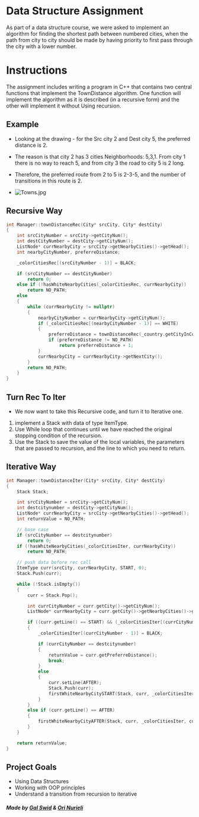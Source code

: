 # Data Structure Assignment 

As part of a data structure course, we were asked to implement an algorithm for finding the shortest path between numbered cities, when the path from city to city should be made by having priority to first pass through the city with a lower number.

# Instructions

The assignment includes writing a program in C++ that contains two central functions that implement the TownDistance algorithm.
One function will implement the algorithm as it is described (in a recursive form) and the other will implement it without
Using recursion.


## Example
- Looking at the drawing - for the Src city 2 and Dest city 5, the preferred distance is 2. 
- The reason is that city 2 has 3 cities
Neighborhoods: 5,3,1. From city 1 there is no way to reach 5, and from city 3 the road to city 5 is 2 long. 
- Therefore, the preferred route from 2 to 5 is 2-3-5, and the number of transitions in this route is 2.

- ![Towns.jpg](https://drive.google.com/uc?id=16GmEHsr8btcweGmmvtC_ZS6UO5klSq2H.jpg)

## Recursive Way
```cpp
int Manager::townDistanceRec(City* srcCity, City* destCity)
{
	int srcCityNumber = srcCity->getCityNum();
	int destCityNumber = destCity->getCityNum();
	ListNode* currNearbyCity = srcCity->getNearbyCities()->getHead();
	int nearbyCityNumber, preferreDistance;

	_colorCitiesRec[(srcCityNumber - 1)] = BLACK;

	if (srcCityNumber == destCityNumber)
		return 0;
	else if (!hasWhiteNearbyCities(_colorCitiesRec, currNearbyCity))
		return NO_PATH;
	else
	{
		while (currNearbyCity != nullptr)
		{
			nearbyCityNumber = currNearbyCity->getCityNum();
			if (_colorCitiesRec[(nearbyCityNumber - 1)] == WHITE)
			{
				preferreDistance = townDistanceRec(_country.getCityInCountry(nearbyCityNumber), destCity);
				if (preferreDistance != NO_PATH)
					return preferreDistance + 1;
			}
			currNearbyCity = currNearbyCity->getNextCity();
		}
		return NO_PATH;
	}
}

```

## Turn Rec To Iter
- We now want to take this Recursive code, and turn it to Iterative one.
1. implement a Stack with data of type ItemType.
2. Use While loop that continues until we have reached the original stopping condition of the recursion.
3. Use the Stack to save the value of the local variables, the parameters that are passed
to recursion, and the line to which you need to return.


## Iterative Way

```cpp
int Manager::townDistanceIter(City* srcCity, City* destCity)
{
	Stack Stack;

	int srcCityNumber = srcCity->getCityNum();
	int destcitynumber = destCity->getCityNum();
	ListNode* currNearbyCity = srcCity->getNearbyCities()->getHead();
	int returnValue = NO_PATH;

	// base case
	if (srcCityNumber == destcitynumber)
		return 0;
	if (!hasWhiteNearbyCities(_colorCitiesIter, currNearbyCity))
		return NO_PATH;

	// push data before rec call
	ItemType curr(srcCity, currNearbyCity, START, 0);
	Stack.Push(curr);

	while (!Stack.isEmpty())
	{
		curr = Stack.Pop();

		int currCityNumber = curr.getCity()->getCityNum();
		ListNode* currNearbyCity = curr.getCity()->getNearbyCities()->getHead();

		if ((curr.getLine() == START) && (_colorCitiesIter[(currCityNumber - 1)] == WHITE))
		{
			_colorCitiesIter[(currCityNumber - 1)] = BLACK;

			if (currCityNumber == destcitynumber)
			{
				returnValue = curr.getPreferreDistance();
				break;
			}
			else
			{
				curr.setLine(AFTER);
				Stack.Push(curr);
				firstWhiteNearbyCitySTART(Stack, curr, _colorCitiesIter, currCityNumber);
			}
		}
		else if (curr.getLine() == AFTER)
		{
			firstWhiteNearbyCityAFTER(Stack, curr, _colorCitiesIter, currCityNumber);
		}
	}

	return returnValue;
}

```


## Project Goals

- Using Data Structures
- Working with OOP principles
- Understand a transition from recursion to iterative

##### Made by [Gal Swid](https://github.com/GalSwid) & [Ori Nurieli](https://github.com/orinurieli)  
